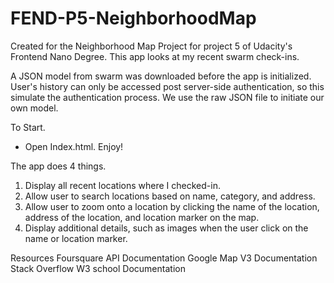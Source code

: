 # FEND-P5-NeighborhoodMap
Created for the Neighborhood Map Project for project 5 of Udacity's Frontend Nano Degree.
This app looks at my recent swarm check-ins.

A JSON model from swarm was downloaded before the app is initialized. User's history can only be accessed post server-side authentication, so this simulate the authentication process.
We use the raw JSON file to initiate our own model.

To Start.
- Open Index.html. Enjoy!

The app does 4 things.
1. Display all recent locations where I checked-in.
2. Allow user to search locations based on name, category, and address.
3. Allow user to zoom onto a location by clicking the name of the location, address of the location, and location marker on the map.
4. Display additional details, such as images when the user click on the name or location marker.

Resources
Foursquare API Documentation
Google Map V3 Documentation
Stack Overflow
W3 school Documentation
